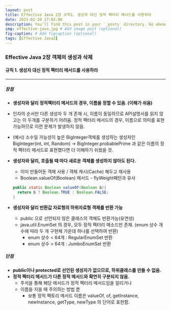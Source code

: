 ```yaml
---
layout: post
title: Effective Java 2장 규칙1. 생성자 대신 정적 팩터리 메서드를 사용하라
date: 2021-02-20 17:03:00
description: You’ll find this post in your `_posts` directory. Go ahead and edit it and re-build the site to see your changes. # Add post description (optional)
img: effective-java.jpg # Add image post (optional)
fig-caption: # Add figcaption (optional)
tags: [Effective Java2]
---
```


### Effective Java 2장 객체의 생성과 삭제

#### **규칙 1. 생성자 대신 정적 팩터리 메서드를 사용하라**

------

##### 장점

-  **생성자와 달리 정적팩터리 메서드의 경우, 이름을 정할 수 있음. (이해가 쉬움)**

  - 인자의 순서만 다른 생성자 두 개 존재 시, 이름이 동일하므로 API설명서를 읽지 않고는 이 두개를 구분하기 어려움. 정적 팩터리 메서드의 경우, 이름으로 의미를 표현 가능하므로 이런 문제가 발생하지 않음.
  - (예시) 소수일 가능성이 높은 BigInteger객체를 생성하는 생성자인 BigInteger(int, int, Random) -> BigInteger.probablePrime 과 같은 이름의 정적 팩터리 메서드로 표현했다면 더 이해하기 쉬웠을 것.

- **생성자와 달리, 호출될 때 마다 새로운 객체를 생성하지 않아도 된다.**

  - 이미 만들어둔 객체 사용 / 객체 캐시(Cache) 해두고 재사용
  - Boolean.valueOf(Boolean) 메서드 - flyWeight패턴과 유사

  ```java
  public static Boolean valueOf(Boolean b){
  	return b ? Boolean.TRUE : Boolean.FALSE;
  }
  ```

- **생성자와 달리 반환값 자료형의 하위자료형 객체를 반환 가능**

  - public 으로 선언되지 않은 클래스의 객체도 반환가능(유연성)
  - java.util.EnumSet 의 경우, 모두 정적 팩터리 메소드만 존재. (enum 상수 개수에 따라 두 개 구현체 가운데 하나를 선택하여 반환) 
    - enum 상수 < 64개 : RegularEnumSet 반환
    - enum 상수 > 64개 : JumboEnumSet 반환

##### 단점

* **public이나 protected로 선언된 생성자가 없으므로, 하위클래스를 만들 수 없음.**
* **정적 팩터리 메서드가 다른 정적 메서드와 확연히 구분되지 않음.**
  * 주석을 통해 해당 메서드가 정적 팩터리 메서드임을 알리거나
  * 이름을 지을 때 주의하는 방법 뿐
    * 보통 정적 팩토리 메서드 이름은 valueOf, of, getInstance, newInstance, getType, newType 의 단어로 표현함.